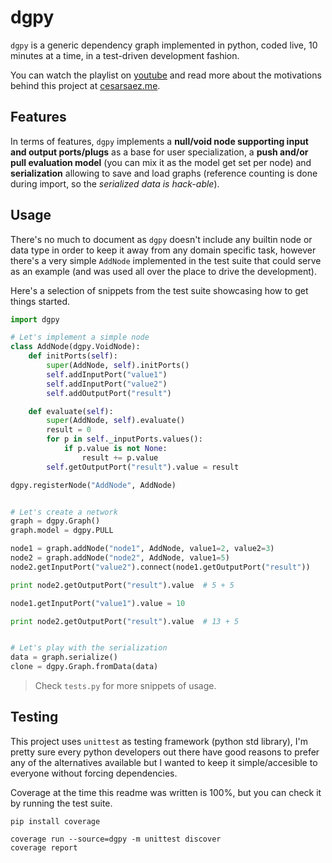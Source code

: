 # dgpy

`dgpy` is a generic dependency graph implemented in python, coded live, 10
minutes at a time, in a test-driven development fashion.

You can watch the playlist on
[youtube](https://youtu.be/pXUL_aDhN-Y?list=PLYcUacEjhPL-nSolgfdIJ_GqBakUp790z)
and read more about the motivations behind this project at
[cesarsaez.me](http://www.cesarsaez.me/2015/12/dgpy.html).


## Features

In terms of features, `dgpy` implements a **null/void node supporting input and
output ports/plugs** as a base for user specialization, a **push and/or pull
evaluation model** (you can mix it as the model get set per node) and
**serialization** allowing to save and load graphs (reference counting is done
during import, so the *serialized data is hack-able*).


## Usage

There's no much to document as `dgpy` doesn't include any builtin node or data
type in order to keep it away from any domain specific task, however there's a
very simple `AddNode` implemented in the test suite that could serve as an
example (and was used all over the place to drive the development).

Here's a selection of snippets from the test suite showcasing how to get things
started.

```python
import dgpy

# Let's implement a simple node
class AddNode(dgpy.VoidNode):
    def initPorts(self):
        super(AddNode, self).initPorts()
        self.addInputPort("value1")
        self.addInputPort("value2")
        self.addOutputPort("result")

    def evaluate(self):
        super(AddNode, self).evaluate()
        result = 0
        for p in self._inputPorts.values():
            if p.value is not None:
                result += p.value
        self.getOutputPort("result").value = result

dgpy.registerNode("AddNode", AddNode)


# Let's create a network
graph = dgpy.Graph()
graph.model = dgpy.PULL

node1 = graph.addNode("node1", AddNode, value1=2, value2=3)
node2 = graph.addNode("node2", AddNode, value1=5)
node2.getInputPort("value2").connect(node1.getOutputPort("result"))

print node2.getOutputPort("result").value  # 5 + 5

node1.getInputPort("value1").value = 10

print node2.getOutputPort("result").value  # 13 + 5


# Let's play with the serialization
data = graph.serialize()
clone = dgpy.Graph.fromData(data)
```

> Check `tests.py` for more snippets of usage.


## Testing

This project uses `unittest` as testing framework (python std library), I'm
pretty sure every python developers out there have good reasons to prefer any
of the alternatives available but I wanted to keep it simple/accesible to
everyone without forcing dependencies.

Coverage at the time this readme was written is 100%, but you can check it by
running the test suite.

```
pip install coverage

coverage run --source=dgpy -m unittest discover
coverage report
```
